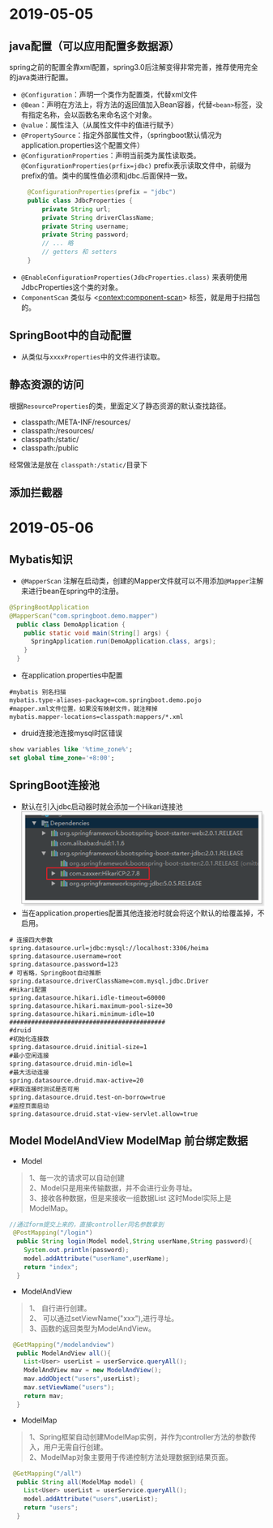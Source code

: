 # 2019-05-05
## java配置（可以应用配置多数据源）
  spring之前的配置全靠xml配置，spring3.0后注解变得非常完善，推荐使用完全的java类进行配置。
  - `@Configuration`：声明一个类作为配置类，代替xml文件
  - `@Bean`：声明在方法上，将方法的返回值加入Bean容器，代替`<bean>`标签，没有指定名称，会以函数名来命名这个对象。
  - `@value`：属性注入（从属性文件中的值进行赋予）
  - `@PropertySource`：指定外部属性文件，（springboot默认情况为application.properties这个配置文件）
  - `@ConfigurationProperties`：声明当前类为属性读取类。`@ConfigurationProperties(prfix=jdbc)` prefix表示读取文件中，前缀为prefix的值。类中的属性值必须和jdbc.后面保持一致。
 ```java
      @ConfigurationProperties(prefix = "jdbc")
      public class JdbcProperties {
          private String url;
          private String driverClassName;
          private String username;
          private String password;
          // ... 略
          // getters 和 setters
      }
```
- `@EnableConfigurationProperties(JdbcProperties.class)` 来表明使用JdbcProperties这个类的对象。
- `ComponentScan` 类似与 <<context:component-scan>> 标签，就是用于扫描包的。

## SpringBoot中的自动配置
- 从类似与`xxxxProperties`中的文件进行读取。
## 静态资源的访问
根据`ResourceProperties`的类，里面定义了静态资源的默认查找路径。
  - classpath:/META-INF/resources/
  - classpath:/resources/
  - classpath:/static/
  - classpath:/public
  
  经常做法是放在 `classpath:/static/`目录下
## 添加拦截器
# 2019-05-06
## Mybatis知识
- `@MapperScan` 注解在启动类，创建的Mapper文件就可以不用添加`@Mapper`注解来进行bean在spring中的注册。
```java
@SpringBootApplication
@MapperScan("com.springboot.demo.mapper")
  public class DemoApplication {
    public static void main(String[] args) {
      SpringApplication.run(DemoApplication.class, args);
    }
  }
```
- 在application.properties中配置
```properties
#mybatis 别名扫描
mybatis.type-aliases-package=com.springboot.demo.pojo
#mapper.xml文件位置，如果没有映射文件，就注释掉
mybatis.mapper-locations=classpath:mappers/*.xml
```
- druid连接池连接mysql时区错误
```sql
show variables like '%time_zone%';
set global time_zone='+8:00';
```
## SpringBoot连接池
- 默认在引入jdbc启动器时就会添加一个Hikari连接池
 ![1525514424562](assets/1525514424562.png)
- 当在application.properties配置其他连接池时就会将这个默认的给覆盖掉，不启用。
```properties
# 连接四大参数
spring.datasource.url=jdbc:mysql://localhost:3306/heima
spring.datasource.username=root
spring.datasource.password=123
# 可省略，SpringBoot自动推断
spring.datasource.driverClassName=com.mysql.jdbc.Driver
#Hikari配置
spring.datasource.hikari.idle-timeout=60000
spring.datasource.hikari.maximum-pool-size=30
spring.datasource.hikari.minimum-idle=10
###########################################
#druid
#初始化连接数
spring.datasource.druid.initial-size=1
#最小空闲连接
spring.datasource.druid.min-idle=1
#最大活动连接
spring.datasource.druid.max-active=20
#获取连接时测试是否可用
spring.datasource.druid.test-on-borrow=true
#监控页面启动
spring.datasource.druid.stat-view-servlet.allow=true
```
## Model ModelAndView ModelMap 前台绑定数据
- Model
>  1、每一次的请求可以自动创建  
   2、Model只是用来传输数据，并不会进行业务寻址。  
   3、接收各种数据，但是来接收一组数据List 这时Model实际上是ModelMap。
```java
//通过form提交上来的，直接controller同名参数拿到
 @PostMapping("/login")
  public String login(Model model,String userName,String password){
    System.out.println(password);
    model.addAttribute("userName",userName);
    return "index";
  }
```
- ModelAndView
>1、 自行进行创建。  
 2、 可以通过setViewName("xxx"),进行寻址。  
 3、函数的返回类型为ModelAndView。
 ```java
  @GetMapping("/modelandview")
   public ModelAndView all(){
     List<User> userList = userService.queryAll();
     ModelAndView mav = new ModelAndView();
     mav.addObject("users",userList);
     mav.setViewName("users");
     return mav;
   }
 ```
- ModelMap
> 1、Spring框架自动创建ModelMap实例，并作为controller方法的参数传入，用户无需自行创建。  
  2、ModelMap对象主要用于传递控制方法处理数据到结果页面。
  ```java
   @GetMapping("/all")
    public String all(ModelMap model) {
      List<User> userList = userService.queryAll();
      model.addAttribute("users",userList);
      return "users";
    }
  ```  

  

